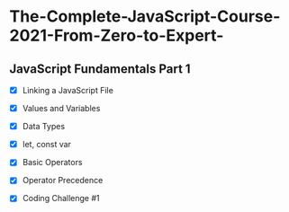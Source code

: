 # The-Complete-JavaScript-Course-2021-From-Zero-to-Expert-


## JavaScript Fundamentals Part 1
- [x] Linking a JavaScript File
- [x] Values and Variables 
- [x] Data Types 
- [x] let, const var 
- [x] Basic Operators
- [x] Operator Precedence
- [x] Coding Challenge #1
                                     
                                                                  
                                     
                                     

